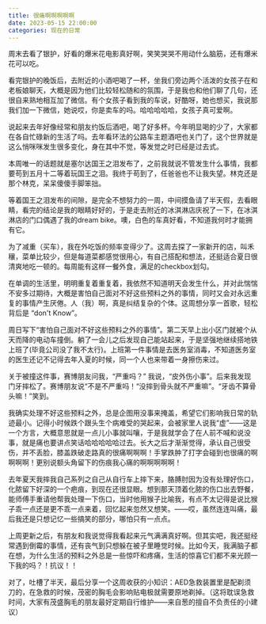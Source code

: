 ```yaml
---
title: 很痛啊啊啊啊啊
date: 2023-05-15 22:00:00
categories: 现在的日常
---
```

周末去看了银护，好看的爆米花电影真好啊，笑笑哭哭不用动什么脑筋，还有爆米花可以吃。

看完银护的晚饭后，去附近的小酒吧喝了一杯，坐我们旁边两个活泼的女孩子在和老板娘聊天，大概是因为他们比较轻松随和的氛围，于是我也和他们聊了几句，还很自来熟地相互加了微信。有个女孩子看到我的车说，好酷呀，她也想买，我说那我们加一下微信，她说哎，你是卖车的吗。哈哈哈哈哈，女孩子真可爱啊。

说起来去年好像经常和朋友约饭后酒吧，喝了好多杯。今年明显喝的少了，大家都在各自忙碌新的生活了吗。去年看环法的公路车主题酒吧也关门了，这个世界就是这么悄咪咪发生很多变化，身在其中不觉，等发觉之时已经是过去式。

本周唯一的话题就是塞尔达国王之泪发布了，之前我就说不管发生什么事情，我都要苟到五月十二等着玩国王之泪。我终于苟到了，任爸爸也不让我失望。林克还是那个林克，呆呆傻傻手脚笨拙。

等着国王之泪发布的间隙，是完全不想努力的一周，中间摸鱼请了半天假，去看眼睛，看完的结论是我的眼睛好好的，于是走去附近的冰淇淋店庆祝了一下，在冰淇淋店的门口偶遇了我的dream bike。噢，白色的车真好看，不知道我何时才能拥有它。

为了减重（买车），我在外吃饭的频率变得少了。这周去探了一家新开的店，叫禾穰，菜单比较少，但是每道菜都感觉很用心，有自己搭配和想法，还挺适合夏日很清爽地吃一顿的。每周能有这样一餐外食，满足的checkbox划勾。

在单调的生活里，明明重复着重复着，我依然不知道明天会发生什么，并对此惴惴不安多过期待，大概是害怕自己面对不好这些预料之外的事情，同时又会对永远重复的事情产生厌倦。人（我）啊，真是纠结复杂的个体。这周想分享一首歌，轻松背后是 “don't Know”。

周日写下“害怕自己面对不好这些预料之外的事情”。第二天早上出小区门就被个从天而降的电动车撞倒。躺了一会儿之后发现自己能站起来，于是坚强地继续搭地铁上班了(毕竟公司没了我不太行)。上班第一件事情是去医务室消毒，不知道医务室的医生还记不记得去年入夏的时候，同一个人也来带着一身擦伤来过。

关于被撞这件事，赛博朋友问我，“严重吗？” 我说，“皮外伤小事”。后来我发现门牙摔松了。赛博朋友说“不是不严重吗！“没摔到骨头就不严重嘛”。“牙齿不算骨头嘛！”笑到。

我确实处理不好这些预料之外，总是企图用没事来掩盖，希望它们影响我日常的轨迹最小。记得小时候跌个跟头生个病难受的哭起来，会被家里人说我“虚”——这是一个方言，大概意思就是一点儿小事就叫嚷，于是我就学会了在人前不喊和说没事，就是痛也要讲点笑话哈哈哈哈哈过去。长大之后才渐渐觉得，承认自己很受伤，并不丢脸，膝盖跌破走路真的很痛啊啊啊！手掌跌肿了打字会碰到也很痛的啊啊啊啊！更别说额头角留下的伤痕我心痛的啊啊啊啊啊！

去年夏天我摔我自己系列之自己从自行车上摔下来，胳膊肘因为没有处理好伤口，化脓留下好深的一个疤痕，到现在还很显眼。想到那天顶着化脓的伤口出去野餐，能师傅手重请他帮我处理一下伤口，当时他用猴子比喻我，有点不太记得是说比猴子乖一点还是更不乖一点来着，回忆起来忽然又想笑。——哎，虽然连连叫痛，最后我还是只想记忆一些搞笑的部分，哪怕只有一点点。

上周更新之后，有朋友和我说觉得我看起来元气满满真好啊。但其实吧，我还挺经常遇到倒霉的事情，还有丧气到只想躲在被子里睡觉时候。比如今天，我满脑子都在想，为什么生活的预料之外总是一些惊吓和疼痛，生活的惊喜它们都不来光顾一下我的吗？！抗议！！

对了，吐槽了半天，最后分享一个这周收获的小知识：AED急救装置里是配剃须刀的，在急救的时候，茂密的胸毛会影响贴电极就需要原地剃掉。（这将耽误急救时间，大家有茂盛胸毛的朋友最好定期自行维护——来自葱的擅自不负责任的小建议）
